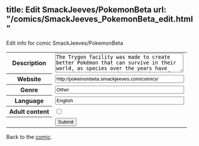title: Edit SmackJeeves/PokemonBeta
url: "/comics/SmackJeeves_PokemonBeta_edit.html"
---
Edit info for comic SmackJeeves/PokemonBeta

<form name="comic" action="http://gaepostmail.appspot.com/comic/" method="post">
<table class="comicinfo">
<tr>
<th>Description</th><td><textarea name="description" cols="40" rows="3">The Trygon facility was made to create better Pokémon that can survive in their world, as species over the years have been dying out. Rymadanas, the head of the Red tower, desire Pokémon to become equals, with no weaknesses or be disadvantaged. Pokémon are recruited into the facilities by force if they lack the necessary amount of specimen. The Trygon capture Pokemon and genetically experiment on them, and even themselves to achieve their goals. Those captured unwillingly are wiped of their memories, forcing them to obey without question. Some regions had seen the only way out is to urge their residents to undergo experimentation to keep families from being separated, and body counts low. Opposition to the Trygon Organization has reached an all time pitfall. Only few pieces of land are still free of the shadow cast from the buildings. Is risky science the way to salvation? What is the root cause of Pokemon to be dying out? Unbeknownst to a Totodile, he would find the answers to everything...</textarea></td>
</tr>
<tr>
<th>Website</th><td><input type="text" name="url" value="http://pokemonbeta.smackjeeves.com/comics/" size="40"/></td>
</tr>
<tr>
<th>Genre</th><td><input type="text" name="genre" value="Other" size="40"/></td>
</tr>
<tr>
<th>Language</th><td><input type="text" name="language" value="English" size="40"/></td>
</tr>
<tr>
<th>Adult content</th><td><input type="checkbox" name="adult" value="adult" /></td>
</tr>
<tr>
<th></th><td>
<input type="hidden" name="comic" value="SmackJeeves_PokemonBeta" />
<input type="submit" name="submit" value="Submit" />
</td>
</tr>
</table>
</form>

Back to the [comic](SmackJeeves_PokemonBeta.html).

